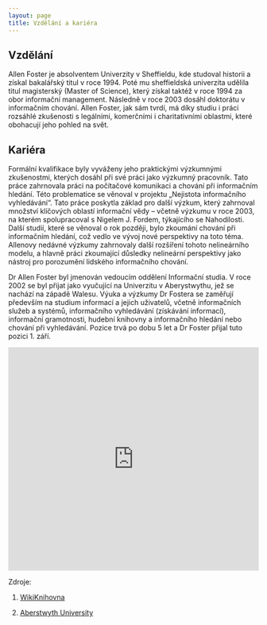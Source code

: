 ```yaml
---
layout: page
title: Vzdělání a kariéra
---
```


## Vzdělání

Allen Foster je absolventem Univerzity v Sheffieldu, kde studoval historii a získal bakalářský titul v roce 1994. Poté mu sheffieldská univerzita udělila titul magisterský (Master of Science), který získal taktéž v roce 1994 za obor informační management. Následně v roce 2003 dosáhl doktorátu v informačním chování. Allen Foster, jak sám tvrdí, má díky studiu i práci rozsáhlé zkušenosti s legálními, komerčními i charitativními oblastmi, které obohacují jeho pohled na svět.

## Kariéra

Formální kvalifikace byly vyváženy jeho praktickými výzkumnými zkušenostmi, kterých dosáhl při své práci jako výzkumný pracovník. Tato práce zahrnovala práci na počítačové komunikaci a chování při informačním hledání. Této problematice se věnoval v projektu „Nejistota informačního vyhledávání“. Tato práce poskytla základ pro další výzkum, který zahrnoval množství klíčových oblastí informační vědy – včetně výzkumu v roce 2003, na kterém spolupracoval s Nigelem J. Fordem, týkajícího se Nahodilosti. Další studií, které se věnoval o rok později, bylo zkoumání chování při informačním hledání, což vedlo ve vývoj nové perspektivy na toto téma. Allenovy nedávné výzkumy zahrnovaly další rozšíření tohoto nelineárního modelu, a hlavně práci zkoumající důsledky nelineární perspektivy jako nástroj pro porozumění lidského informačního chování.

Dr Allen Foster byl jmenován vedoucím oddělení Informační studia. V roce 2002 se byl přijat jako vyučující na Univerzitu v Aberystwythu, jež se nachází na západě Walesu. Výuka a výzkumy Dr Fostera se zaměřují především na studium informací a jejich uživatelů, včetně informačních služeb a systémů, informačního vyhledávání (získávání informací), informační gramotnosti, hudební knihovny a informačního hledání nebo chování při vyhledávání. Pozice trvá po dobu 5 let a Dr Foster přijal tuto pozici 1. září.


<!--![Aberystwyth University](images\university.jpg)-->
<iframe width="100%" height="450" scrolling="no" frameborder="no" src="http://cabinflooresoterica.com/images/aberystwyth/aberystwyth-03.jpg"></iframe>


Zdroje:

1) [WikiKnihovna](http://wiki.knihovna.cz/index.php/Allen_Foster)

2) [Aberstwyth University](https://www.aber.ac.uk/en/)

<br>
<br>